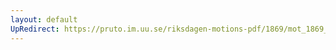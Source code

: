 ```yaml
---
layout: default
UpRedirect: https://pruto.im.uu.se/riksdagen-motions-pdf/1869/mot_1869__ak__185/mot_1869__ak__185-001.pdf
---
```


